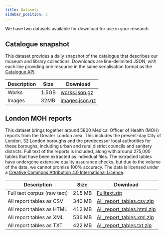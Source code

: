 ```yaml
---
title: Datasets
sidebar_position: 5
---
```


We have two datasets available for download for use in your research.

## Catalogue snapshot

This dataset provides a daily snapshot of the catalogue that describes our museum and library collections. Downloads are line-delimited JSON, with each line providing one resource in the same serialisation format as the [Catalogue API](catalogue.md).

| Description | Size  | Download                                                                          |
|-------------|-------|-----------------------------------------------------------------------------------|
| Works       | 1.5GB | [works.json.gz](https://data.wellcomecollection.org/catalogue/v2/works.json.gz)   |
| Images      | 32MB  | [images.json.gz](https://data.wellcomecollection.org/catalogue/v2/images.json.gz) |


## London MOH reports

This dataset brings together around 5800 Medical Officer of Health (MOH) reports from the Greater London area. This includes the present-day City of London, 32 London boroughs and the predecessor local authorities for these boroughs, including urban and rural district councils and sanitary districts. Full text of the reports is included, along with around 275,000 tables that have been extracted as individual files. The extracted tables have undergone extensive quality assurance checks, but due to the volume of the data, we cannot promise 100% accuracy. The data is licensed under a [Creative Commons Attribution 4.0 International Licence](https://creativecommons.org/licenses/by/4.0/).

| Description                 | Size   | Download |
| --------------------------- | ------ |----------|
| Full text corpus (raw text) | 215 MB | [Fulltext.zip](https://data.wellcomecollection.org/moh/Fulltext.zip) |
| All report tables as CSV    | 340 MB | [All_report_tables.csv.zip](https://data.wellcomecollection.org/moh/All_report_tables.csv.zip) |
| All report tables as HTML | 412 MB | [All_report_tables.html.zip](https://data.wellcomecollection.org/moh/All_report_tables.html.zip) |
| All report tables as XML | 536 MB | [All_report_tables.xml.zip](https://data.wellcomecollection.org/moh/All_report_tables.xml.zip) |
| All report tables as TXT | 422 MB | [All_report_tables.txt.zip](https://data.wellcomecollection.org/moh/All_report_tables.txt.zip) |
